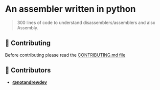 <!-- DO NOT REMOVE - contributor_list:data:start:["notandrewdev"]:end -->

# An assembler written in python 

>300 lines of code to understand disassemblers/assemblers and also Assembly.
## 🙌 Contributing

Before contributing please read the [CONTRIBUTING.md file](https://github.com/Matt-Gleich/PROJECT_NAME/CONTRIBUTING.md)

<!-- DO NOT REMOVE - contributor_list:start -->
## 👥 Contributors


- **[@notandrewdev](https://github.com/notandrewdev)**

<!-- DO NOT REMOVE - contributor_list:end -->
